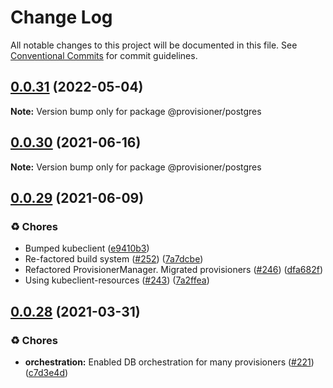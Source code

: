 # Change Log

All notable changes to this project will be documented in this file.
See [Conventional Commits](https://conventionalcommits.org) for commit guidelines.

## [0.0.31](https://github.com/c6o/provisioners/compare/v0.0.30...v0.0.31) (2022-05-04)

**Note:** Version bump only for package @provisioner/postgres





## [0.0.30](https://github.com/c6o/provisioners/compare/v0.0.29...v0.0.30) (2021-06-16)

**Note:** Version bump only for package @provisioner/postgres





## [0.0.29](https://github.com/c6o/provisioners/compare/v0.0.28...v0.0.29) (2021-06-09)


### ♻️ Chores

* Bumped kubeclient ([e9410b3](https://github.com/c6o/provisioners/commit/e9410b3dd57cc4bc0df5ef211cc4de534e3814aa))
* Re-factored build system ([#252](https://github.com/c6o/provisioners/issues/252)) ([7a7dcbe](https://github.com/c6o/provisioners/commit/7a7dcbe5a76ed785d0e8331614d569b696585177))
* Refactored ProvisionerManager. Migrated provisioners ([#246](https://github.com/c6o/provisioners/issues/246)) ([dfa682f](https://github.com/c6o/provisioners/commit/dfa682f90b096dd3009b782f57a740fe13896bda))
* Using kubeclient-resources ([#243](https://github.com/c6o/provisioners/issues/243)) ([7a2ffea](https://github.com/c6o/provisioners/commit/7a2ffea1ddb106a2f693e3b940e0a29c61a3c6e5))





## [0.0.28](https://github.com/c6o/provisioners/compare/v0.0.27...v0.0.28) (2021-03-31)


### ♻️ Chores

* **orchestration:** Enabled DB orchestration for many provisioners ([#221](https://github.com/c6o/provisioners/issues/221)) ([c7d3e4d](https://github.com/c6o/provisioners/commit/c7d3e4d7d659a634c33b32136152387353b29b35))
